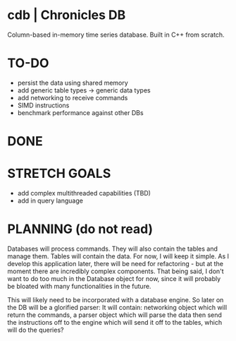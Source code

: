# cdb | Chronicles DB

Column-based in-memory time series database. Built in C++ from scratch.

# TO-DO

- persist the data using shared memory
- add generic table types -> generic data types
- add networking to receive commands
- SIMD instructions
- benchmark performance against other DBs

# DONE

# STRETCH GOALS

- add complex multithreaded capabilities (TBD)
- add in query language

# PLANNING (do not read)

Databases will process commands. They will also contain the tables and manage 
them. Tables will contain the data. For now, I will keep it simple. As I develop
this application later, there will be need for refactoring - but at the moment
there are incredibly complex components. That being said, I don't want to do
too much in the Database object for now, since it will probably be bloated with
many functionalities in the future.

This will likely need to be incorporated with a database engine. So later on the
DB will be a glorified parser:
It will contain: networking object which will return the commands, a parser object
which will parse the data then send the instructions off to the engine which
will send it off to the tables, which will do the queries?